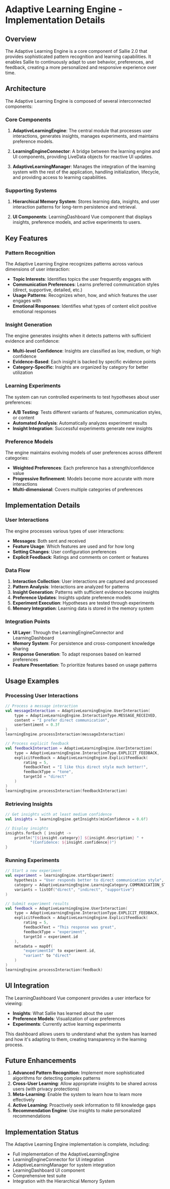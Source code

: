 # Adaptive Learning Engine - Implementation Details

## Overview

The Adaptive Learning Engine is a core component of Sallie 2.0 that provides sophisticated pattern recognition and learning capabilities. It enables Sallie to continuously adapt to user behavior, preferences, and feedback, creating a more personalized and responsive experience over time.

## Architecture

The Adaptive Learning Engine is composed of several interconnected components:

### Core Components

1. **AdaptiveLearningEngine**: The central module that processes user interactions, generates insights, manages experiments, and maintains preference models.

2. **LearningEngineConnector**: A bridge between the learning engine and UI components, providing LiveData objects for reactive UI updates.

3. **AdaptiveLearningManager**: Manages the integration of the learning system with the rest of the application, handling initialization, lifecycle, and providing access to learning capabilities.

### Supporting Systems

1. **Hierarchical Memory System**: Stores learning data, insights, and user interaction patterns for long-term persistence and retrieval.

2. **UI Components**: LearningDashboard Vue component that displays insights, preference models, and active experiments to users.

## Key Features

### Pattern Recognition

The Adaptive Learning Engine recognizes patterns across various dimensions of user interaction:

- **Topic Interests**: Identifies topics the user frequently engages with
- **Communication Preferences**: Learns preferred communication styles (direct, supportive, detailed, etc.)
- **Usage Patterns**: Recognizes when, how, and which features the user engages with
- **Emotional Responses**: Identifies what types of content elicit positive emotional responses

### Insight Generation

The engine generates insights when it detects patterns with sufficient evidence and confidence:

- **Multi-level Confidence**: Insights are classified as low, medium, or high confidence
- **Evidence-Based**: Each insight is backed by specific evidence points
- **Category-Specific**: Insights are organized by category for better utilization

### Learning Experiments

The system can run controlled experiments to test hypotheses about user preferences:

- **A/B Testing**: Tests different variants of features, communication styles, or content
- **Automated Analysis**: Automatically analyzes experiment results
- **Insight Integration**: Successful experiments generate new insights

### Preference Models

The engine maintains evolving models of user preferences across different categories:

- **Weighted Preferences**: Each preference has a strength/confidence value
- **Progressive Refinement**: Models become more accurate with more interactions
- **Multi-dimensional**: Covers multiple categories of preferences

## Implementation Details

### User Interactions

The engine processes various types of user interactions:

- **Messages**: Both sent and received
- **Feature Usage**: Which features are used and for how long
- **Setting Changes**: User configuration preferences
- **Explicit Feedback**: Ratings and comments on content or features

### Data Flow

1. **Interaction Collection**: User interactions are captured and processed
2. **Pattern Analysis**: Interactions are analyzed for patterns
3. **Insight Generation**: Patterns with sufficient evidence become insights
4. **Preference Updates**: Insights update preference models
5. **Experiment Execution**: Hypotheses are tested through experiments
6. **Memory Integration**: Learning data is stored in the memory system

### Integration Points

- **UI Layer**: Through the LearningEngineConnector and LearningDashboard
- **Memory System**: For persistence and cross-component knowledge sharing
- **Response Generation**: To adapt responses based on learned preferences
- **Feature Presentation**: To prioritize features based on usage patterns

## Usage Examples

### Processing User Interactions

```kotlin
// Process a message interaction
val messageInteraction = AdaptiveLearningEngine.UserInteraction(
    type = AdaptiveLearningEngine.InteractionType.MESSAGE_RECEIVED,
    content = "I prefer direct communication",
    userSentiment = 0.3f
)
learningEngine.processInteraction(messageInteraction)

// Process explicit feedback
val feedbackInteraction = AdaptiveLearningEngine.UserInteraction(
    type = AdaptiveLearningEngine.InteractionType.EXPLICIT_FEEDBACK,
    explicitFeedback = AdaptiveLearningEngine.ExplicitFeedback(
        rating = 5,
        feedbackText = "I like this direct style much better!",
        feedbackType = "tone",
        targetId = "direct"
    )
)
learningEngine.processInteraction(feedbackInteraction)
```

### Retrieving Insights

```kotlin
// Get insights with at least medium confidence
val insights = learningEngine.getInsights(minConfidence = 0.6f)

// Display insights
insights.forEach { insight ->
    println("[${insight.category}] ${insight.description} " +
           "(Confidence: ${insight.confidence})")
}
```

### Running Experiments

```kotlin
// Start a new experiment
val experiment = learningEngine.startExperiment(
    hypothesis = "User responds better to direct communication style",
    category = AdaptiveLearningEngine.LearningCategory.COMMUNICATION_STYLE,
    variants = listOf("direct", "indirect", "supportive")
)

// Submit experiment results
val feedback = AdaptiveLearningEngine.UserInteraction(
    type = AdaptiveLearningEngine.InteractionType.EXPLICIT_FEEDBACK,
    explicitFeedback = AdaptiveLearningEngine.ExplicitFeedback(
        rating = 5,
        feedbackText = "This response was great",
        feedbackType = "experiment",
        targetId = experiment.id
    ),
    metadata = mapOf(
        "experimentId" to experiment.id,
        "variant" to "direct"
    )
)
learningEngine.processInteraction(feedback)
```

## UI Integration

The LearningDashboard Vue component provides a user interface for viewing:

- **Insights**: What Sallie has learned about the user
- **Preference Models**: Visualization of user preferences
- **Experiments**: Currently active learning experiments

This dashboard allows users to understand what the system has learned and how it's adapting to them, creating transparency in the learning process.

## Future Enhancements

1. **Advanced Pattern Recognition**: Implement more sophisticated algorithms for detecting complex patterns
2. **Cross-User Learning**: Allow appropriate insights to be shared across users (with privacy protections)
3. **Meta-Learning**: Enable the system to learn how to learn more effectively
4. **Active Learning**: Proactively seek information to fill knowledge gaps
5. **Recommendation Engine**: Use insights to make personalized recommendations

## Implementation Status

The Adaptive Learning Engine implementation is complete, including:

- Full implementation of the AdaptiveLearningEngine
- LearningEngineConnector for UI integration
- AdaptiveLearningManager for system integration
- LearningDashboard UI component
- Comprehensive test suite
- Integration with the Hierarchical Memory System
